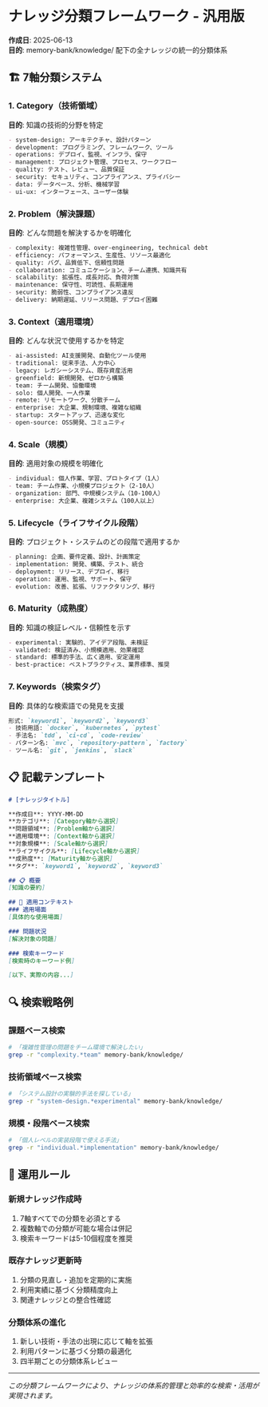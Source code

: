 # ナレッジ分類フレームワーク - 汎用版

**作成日**: 2025-06-13  
**目的**: memory-bank/knowledge/ 配下の全ナレッジの統一的分類体系

## 🏗️ 7軸分類システム

### 1. Category（技術領域）
**目的**: 知識の技術的分野を特定
```markdown
- system-design: アーキテクチャ、設計パターン
- development: プログラミング、フレームワーク、ツール
- operations: デプロイ、監視、インフラ、保守
- management: プロジェクト管理、プロセス、ワークフロー
- quality: テスト、レビュー、品質保証
- security: セキュリティ、コンプライアンス、プライバシー
- data: データベース、分析、機械学習
- ui-ux: インターフェース、ユーザー体験
```

### 2. Problem（解決課題）
**目的**: どんな問題を解決するかを明確化
```markdown
- complexity: 複雑性管理、over-engineering, technical debt
- efficiency: パフォーマンス、生産性、リソース最適化
- quality: バグ、品質低下、信頼性問題
- collaboration: コミュニケーション、チーム連携、知識共有
- scalability: 拡張性、成長対応、負荷対策
- maintenance: 保守性、可読性、長期運用
- security: 脆弱性、コンプライアンス違反
- delivery: 納期遅延、リリース問題、デプロイ困難
```

### 3. Context（適用環境）
**目的**: どんな状況で使用するかを特定
```markdown
- ai-assisted: AI支援開発、自動化ツール使用
- traditional: 従来手法、人力中心
- legacy: レガシーシステム、既存資産活用
- greenfield: 新規開発、ゼロから構築
- team: チーム開発、協働環境
- solo: 個人開発、一人作業
- remote: リモートワーク、分散チーム
- enterprise: 大企業、規制環境、複雑な組織
- startup: スタートアップ、迅速な変化
- open-source: OSS開発、コミュニティ
```

### 4. Scale（規模）
**目的**: 適用対象の規模を明確化
```markdown
- individual: 個人作業、学習、プロトタイプ（1人）
- team: チーム作業、小規模プロジェクト（2-10人）
- organization: 部門、中規模システム（10-100人）
- enterprise: 大企業、複雑システム（100人以上）
```

### 5. Lifecycle（ライフサイクル段階）
**目的**: プロジェクト・システムのどの段階で適用するか
```markdown
- planning: 企画、要件定義、設計、計画策定
- implementation: 開発、構築、テスト、統合
- deployment: リリース、デプロイ、移行
- operation: 運用、監視、サポート、保守
- evolution: 改善、拡張、リファクタリング、移行
```

### 6. Maturity（成熟度）
**目的**: 知識の検証レベル・信頼性を示す
```markdown
- experimental: 実験的、アイデア段階、未検証
- validated: 検証済み、小規模適用、効果確認
- standard: 標準的手法、広く適用、安定運用
- best-practice: ベストプラクティス、業界標準、推奨
```

### 7. Keywords（検索タグ）
**目的**: 具体的な検索語での発見を支援
```markdown
形式: `keyword1`, `keyword2`, `keyword3`
- 技術用語: `docker`, `kubernetes`, `pytest`
- 手法名: `tdd`, `ci-cd`, `code-review`
- パターン名: `mvc`, `repository-pattern`, `factory`
- ツール名: `git`, `jenkins`, `slack`
```

## 📋 記載テンプレート

```markdown
# [ナレッジタイトル]

**作成日**: YYYY-MM-DD  
**カテゴリ**: [Category軸から選択]  
**問題領域**: [Problem軸から選択]  
**適用環境**: [Context軸から選択]  
**対象規模**: [Scale軸から選択]  
**ライフサイクル**: [Lifecycle軸から選択]  
**成熟度**: [Maturity軸から選択]  
**タグ**: `keyword1`, `keyword2`, `keyword3`

## 📋 概要
[知識の要約]

## 🎯 適用コンテキスト
### 適用場面
[具体的な使用場面]

### 問題状況  
[解決対象の問題]

### 検索キーワード
[検索時のキーワード例]

[以下、実際の内容...]
```

## 🔍 検索戦略例

### 課題ベース検索
```bash
# 「複雑性管理の問題をチーム環境で解決したい」
grep -r "complexity.*team" memory-bank/knowledge/
```

### 技術領域ベース検索  
```bash
# 「システム設計の実験的手法を探している」
grep -r "system-design.*experimental" memory-bank/knowledge/
```

### 規模・段階ベース検索
```bash
# 「個人レベルの実装段階で使える手法」
grep -r "individual.*implementation" memory-bank/knowledge/
```

## 🎯 運用ルール

### 新規ナレッジ作成時
1. 7軸すべてでの分類を必須とする
2. 複数軸での分類が可能な場合は併記
3. 検索キーワードは5-10個程度を推奨

### 既存ナレッジ更新時
1. 分類の見直し・追加を定期的に実施
2. 利用実績に基づく分類精度向上
3. 関連ナレッジとの整合性確認

### 分類体系の進化
1. 新しい技術・手法の出現に応じて軸を拡張
2. 利用パターンに基づく分類の最適化
3. 四半期ごとの分類体系レビュー

---

*この分類フレームワークにより、ナレッジの体系的管理と効率的な検索・活用が実現されます。*